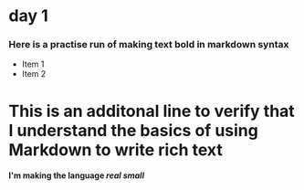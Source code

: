 # day 1

### Here is a practise run of making text **bold in markdown syntax**

* Item 1 
* Item 2

# This is an additonal line to verify that I understand the basics of using Markdown to write **rich text**

#### I'm making the language *real small*